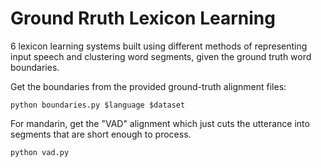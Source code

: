 # Ground Rruth Lexicon Learning
6 lexicon learning systems built using different methods of representing input speech and clustering word segments, given the ground truth word boundaries.

Get the boundaries from the provided ground-truth alignment files:
```
python boundaries.py $language $dataset 
```

For mandarin, get the "VAD" alignment which just cuts the utterance into segments that are short enough to process.
```
python vad.py 
```

